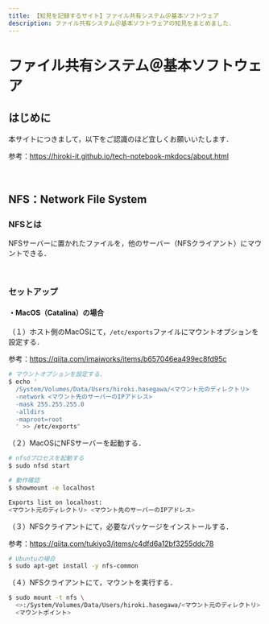```yaml
---
title: 【知見を記録するサイト】ファイル共有システム＠基本ソフトウェア
description: ファイル共有システム＠基本ソフトウェアの知見をまとめました．
---
```


# ファイル共有システム＠基本ソフトウェア

## はじめに

本サイトにつきまして，以下をご認識のほど宜しくお願いいたします．

参考：https://hiroki-it.github.io/tech-notebook-mkdocs/about.html

<br>

## NFS：Network File System

### NFSとは

NFSサーバーに置かれたファイルを，他のサーバー（NFSクライアント）にマウントできる．

<br>

### セットアップ

#### ・MacOS（Catalina）の場合

（１）ホスト側のMacOSにて，```/etc/exports```ファイルにマウントオプションを設定する．

参考：https://qiita.com/imaiworks/items/b657046ea499ec8fd95c

```bash
# マウントオプションを設定する．
$ echo '
  /System/Volumes/Data/Users/hiroki.hasegawa/<マウント元のディレクトリ>
  -network <マウント先のサーバーのIPアドレス>
  -mask 255.255.255.0
  -alldirs
  -maproot=root
  ' >> /etc/exports"
```

（２）MacOSにNFSサーバーを起動する．

```bash
# nfsdプロセスを起動する
$ sudo nfsd start

# 動作確認
$ showmount -e localhost

Exports list on localhost:
<マウント元のディレクトリ> <マウント先のサーバーのIPアドレス>
```

（３）NFSクライアントにて，必要なパッケージをインストールする．

参考：https://qiita.com/tukiyo3/items/c4dfd6a12bf3255ddc78

```bash
# Ubuntuの場合
$ sudo apt-get install -y nfs-common
```

（４）NFSクライアントにて，マウントを実行する．

```bash
$ sudo mount -t nfs \
  <>:/System/Volumes/Data/Users/hiroki.hasegawa/<マウント元のディレクトリ> \
  <マウントポイント>
```

